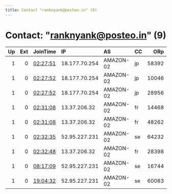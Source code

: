 ```yaml
---
title: Contact "ranknyank@posteo.in" (9)
---
```


# Contact: "ranknyank@posteo.in" (9)

|   Up |   Ext | JoinTime                                                                                              | IP            | AS        | CC   |   ORp |   Dirp | OS    | Version   | Nickname   |   eFamMembers |
|-----:|------:|:------------------------------------------------------------------------------------------------------|:--------------|:----------|:-----|------:|-------:|:------|:----------|:-----------|--------------:|
|    1 |     0 | [02:27:51](https://nusenu.github.io/OrNetStats/w/relay/8838787BE1FBB83C6E90AB58B7EAE3AB7C27FBBE.html) | 18.177.70.254 | AMAZON-02 | jp   | 58392 |      0 | Linux | 0.4.7.13  | badchair   |             1 |
|    1 |     0 | [02:27:52](https://nusenu.github.io/OrNetStats/w/relay/7952CDD03B86E8777858A11207FEA5A568597D77.html) | 18.177.70.254 | AMAZON-02 | jp   | 10046 |      0 | Linux | 0.4.7.13  | baddog     |             1 |
|    1 |     0 | [02:27:52](https://nusenu.github.io/OrNetStats/w/relay/8ED90C2B8B12FBB6CC7E18622D5EE8629115C234.html) | 18.177.70.254 | AMAZON-02 | jp   | 28956 |      0 | Linux | 0.4.7.13  | badferret  |             1 |
|    1 |     0 | [02:31:08](https://nusenu.github.io/OrNetStats/w/relay/D5BAA44B1E571CF68D5786731041633FFFA74852.html) | 13.37.206.32  | AMAZON-02 | fr   | 14468 |      0 | Linux | 0.4.7.13  | noyesyes   |             1 |
|    1 |     0 | [02:31:08](https://nusenu.github.io/OrNetStats/w/relay/EB31B92928274ED684CDD8B07BC2D6CD846E7EE9.html) | 13.37.206.32  | AMAZON-02 | fr   | 48262 |      0 | Linux | 0.4.7.13  | noyesno    |             1 |
|    1 |     0 | [02:32:35](https://nusenu.github.io/OrNetStats/w/relay/4DACE2FC8C2564A5FC11D29AD6E709A0E99F92C8.html) | 52.95.227.231 | AMAZON-02 | se   | 64232 |      0 | Linux | 0.4.7.13  | cattrout   |             1 |
|    1 |     0 | [02:32:48](https://nusenu.github.io/OrNetStats/w/relay/8A4FF1BB739660EEC8F7D2665272D869C35C0546.html) | 13.37.206.32  | AMAZON-02 | fr   | 28398 |      0 | Linux | 0.4.7.13  | nonoyes    |             1 |
|    1 |     0 | [08:17:09](https://nusenu.github.io/OrNetStats/w/relay/841149568191350E1A7631D38D4BE7DC3CABD2F8.html) | 52.95.227.231 | AMAZON-02 | se   | 16744 |      0 | Linux | 0.4.7.13  | catweasel  |             1 |
|    1 |     0 | [19:04:32](https://nusenu.github.io/OrNetStats/w/relay/74C86BB3221BCD93C0DF0759B7F9D7F16CA7FE45.html) | 52.95.227.231 | AMAZON-02 | se   | 60083 |      0 | Linux | 0.4.7.13  | catlizard  |             1 |
